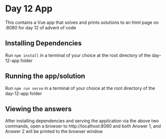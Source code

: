 # Day 12 App

This contains a Vue app that solves and prints solutions to an html page on :8080 for day 12 of advent of code

## Installing Dependencies

Run `npm install` in a terminal of your choice at the root directory of the day-12-app folder

## Running the app/solution

Run `npm run serve` in a terminal of your choice at the root directory of the day-12-app folder

## Viewing the answers

After installing dependencies and serving the application via the above two commands, open a browser to http://localhost:8080 and both Answer 1, and Answer 2 will be printed to the browser window

